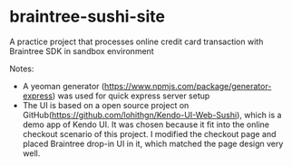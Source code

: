 # braintree-sushi-site
A practice project that processes online credit card transaction with Braintree SDK in sandbox environment

Notes:
- A yeoman generator (https://www.npmjs.com/package/generator-express) was used for quick express server setup
- The UI is based on a open source project on GitHub(https://github.com/lohithgn/Kendo-UI-Web-Sushi), which is a demo app of Kendo UI. It was chosen because it fit into the online checkout scenario of this project. I modified the checkout page and placed Braintree drop-in UI in it, which matched the page design very well.
